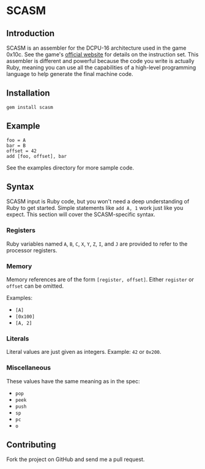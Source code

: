SCASM
=====

Introduction
------------

SCASM is an assembler for the DCPU-16 architecture used in the game 0x10c.
See the game's [official website](http://0x10c.com/) for details on the
instruction set. This assembler is different and powerful because the
code you write is actually Ruby, meaning you can use all the capabilities
of a high-level programming language to help generate the final machine code.

Installation
------------

    gem install scasm

Example
-------

    foo = A
    bar = B
    offset = 42
    add [foo, offset], bar

See the examples directory for more sample code.

Syntax
------

SCASM input is Ruby code, but you won't need a deep understanding of Ruby to
get started. Simple statements like `add A, 1` work just like you expect. This
section will cover the SCASM-specific syntax.

### Registers

Ruby variables named `A`, `B`, `C`, `X`, `Y`, `Z`, `I`, and `J` are provided to refer to the
processor registers.

### Memory

Memory references are of the form `[register, offset]`. Either `register` or
`offset` can be omitted.

Examples:

* `[A]`
* `[0x100]`
* `[A, 2]`

### Literals

Literal values are just given as integers. Example: `42` or `0x200`.

### Miscellaneous

These values have the same meaning as in the spec:

* `pop`
* `peek`
* `push`
* `sp`
* `pc`
* `o`

Contributing
------------

Fork the project on GitHub and send me a pull request.

